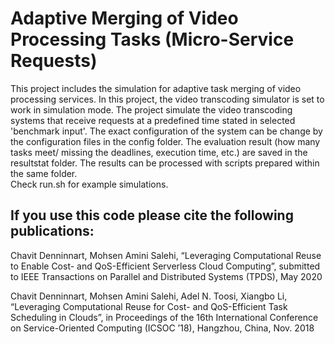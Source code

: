 # Adaptive Merging of Video Processing Tasks (Micro-Service Requests)
This project includes the simulation for adaptive task merging of video processing services.
In this project, the video transcoding simulator is set to work in simulation mode. 
The project simulate the video transcoding systems that receive requests at a predefined time stated in selected 'benchmark input'. The exact configuration of the system can be change by the configuration files in the config folder. The evaluation result (how many tasks meet/ missing the deadlines, execution time, etc.) are saved in the resultstat folder. The results can be processed with scripts prepared within the same folder.  
Check run.sh for example simulations.


If you use this code please cite the following publications:
-
Chavit Denninnart, Mohsen Amini Salehi, “Leveraging Computational Reuse to Enable Cost- and QoS-Efficient Serverless Cloud Computing”, submitted to IEEE Transactions on Parallel and Distributed Systems (TPDS), May 2020

Chavit Denninnart, Mohsen Amini Salehi, Adel N. Toosi, Xiangbo Li, “Leveraging Computational Reuse for Cost- and QoS-Efficient Task Scheduling in Clouds”, in Proceedings of the 16th International Conference on Service-Oriented Computing (ICSOC ’18), Hangzhou, China, Nov. 2018

